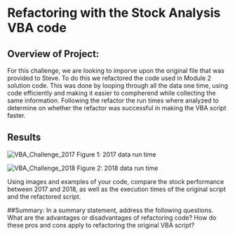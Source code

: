 # Refactoring with the Stock Analysis VBA code

## Overview of Project: 

For this challenge, we are looking to imporve upon the original file that was provided to Steve. To do this we refactored the code used in Module 2 solution code. This was done by looping through all the data one time, using code efficiently and making it easier to compherend while collecting the same information. Following the refactor the run times where analyzed to determine on whether the refactor was successful in making the VBA script faster. 

## Results

![VBA_Challenge_2017](https://user-images.githubusercontent.com/107224632/175446130-84bf8563-28f6-4b0a-bde6-4983f7ab83f9.png)
Figure 1: 2017 data run time

![VBA_Challenge_2018](https://user-images.githubusercontent.com/107224632/175446342-a949b11e-8de2-4fa9-b835-36c4dec7450a.png)
Figure 2: 2018 data run time

Using images and examples of your code, compare the stock performance between 2017 and 2018, as well as the execution times of the original script and the refactored script.

##Summary:
In a summary statement, address the following questions.
What are the advantages or disadvantages of refactoring code?
How do these pros and cons apply to refactoring the original VBA script?

